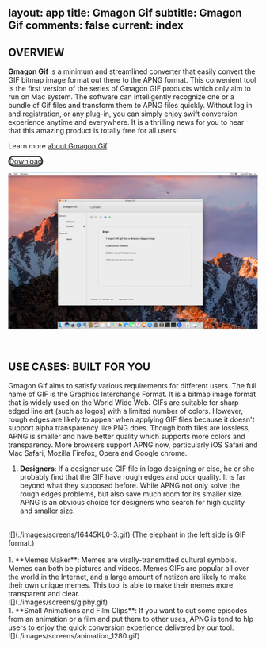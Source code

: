layout: app
title: Gmagon Gif
subtitle: Gmagon Gif
comments: false
current: index
---


## OVERVIEW


**Gmagon Gif** is a minimum and streamlined converter that easily convert the GIF bitmap image format out there to the APNG format. This convenient tool is the first version of the series of Gmagon GIF products which only aim to run on Mac system. The software can intelligently recognize one or a bundle of Gif files and transform them to APNG files quickly. Without log in and registration, or any plug-in, you can simply enjoy swift conversion experience anytime and everywhere. It is a thrilling news for you to hear that this amazing product is totally free for all users!

Learn more [about Gmagon Gif](./features.html).

<a href="./download.html"><span class="cls-banner-start-link" style="border: 2px solid; border-radius: 25px;"><i class="fa fa-download fa-3x" aria-hidden="true"></i> <span> Download </span></span></a>
<br>

<!-- ![](./images/screens/s2_953x525.png) -->
![](./images/screens/gmagongif_intro_1440x900.png)

<br>

## USE CASES: BUILT FOR YOU
 Gmagon Gif aims to satisfy various requirements for different users. The full name of GIF is the Graphics Interchange Format. It is a bitmap image format that is widely used on the World Wide Web. GIFs are suitable for sharp-edged line art (such as logos) with a limited number of colors. However, rough edges are likely to appear when applying GIF files because it doesn't support alpha transparency like PNG does. Though both files are lossless, APNG is smaller and have better quality which supports more colors and transparency. More browsers support APNG now, particularly iOS Safari and Mac Safari, Mozilla Firefox, Opera and Google chrome.

1. **Designers**: If a designer use GIF file in logo designing or else, he or she probably find that the GIF have rough edges and poor quality. It is far beyond what they supposed before. While APNG not only solve the rough edges problems, but also save much room for its smaller size. APNG is an obvious choice for designers who search for high quality and smaller size. 
<br>
![](./images/screens/16445KL0-3.gif)
(The elephant in the left side is GIF format.)
<br>
<br>
1. **Memes Maker**: Memes are virally-transmitted cultural symbols. Memes can both be pictures and videos. Memes GIFs are popular all over the world in the Internet, and a large amount of netizen are likely to make their own unique memes. This tool is able to make their memes more transparent and clear.                                            
<br>
![](./images/screens/giphy.gif)
<br>
1. **Small Animations and Film Clips**: If you want to cut some episodes from an animation or a film and put them to other uses, APNG is tend to hlp users to enjoy the quick conversion experience delivered by our tool.
<br>
![](./images/screens/animation_1280.gif)
<br>

